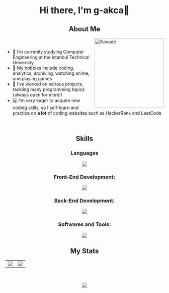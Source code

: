 <h1 align="center">Hi there, I'm g-akca👋</h1>

<h2 align="center">About Me</h2>
<div>
  <img src="https://avatars.githubusercontent.com/u/169614034?s=400&u=a3e05ac524b163bc42468b0ee7d6914b9ed5f11f&v=4" alt="Kanade" width="220" height="220" align="right"/>
  <ul>
    <br><br>
    <li>🔭 I’m currently studying Computer Engineering at the Istanbul Technical University</li>
    <li>🍵 My hobbies include coding, analytics, archiving, watching anime, and playing games</li>
    <li>📃 I’ve worked on various projects, tackling many programming topics (always open for more!)</li>
    <li>💻 I’m very eager to acquire new coding skills, so I self-learn and practice on <b>a lot</b> of coding websites such as HackerRank and LeetCode</li>
  </ul>
</div>
<br clear="all">

<h2 align="center">Skills</h2>
<h3 align="center">Languages</h3>
<p align="center">
  <img src="https://skillicons.dev/icons?i=cpp,cs,py,java,js,mysql"/>
</p>

<h3 align="center">Front-End Development:</h3>
<p align="center">
  <img src="https://skillicons.dev/icons?i=react,html,css,js,nodejs"/>
</p>

<h3 align="center">Back-End Development:</h3>
<p align="center">
  <img src="https://skillicons.dev/icons?i=cs,dotnet,py,flask,mysql"/>
</p>

<h3 align="center">Softwares and Tools:</h3>
<p align="center">
  <img src="https://skillicons.dev/icons?i=github,vscode,visualstudio""/>
</p>

<h2 align="center">My Stats</h2>
<p align="center">
  <table align="center">
    <tr>
      <td width="50%" align="center">
        <img src="https://github-readme-stats.vercel.app/api?username=g-akca&theme=tokyonight&show_icons=true&hide_border=true&count_private=true" />
      </td>
      <td align="center">
        <img src="https://github-readme-stats.vercel.app/api/top-langs/?username=g-akca&theme=tokyonight&show_icons=true&hide_border=true&layout=compact"/>
      </td>
    </tr>
  </table>
</p>
<br>
<p align="center">
  <img src="https://komarev.com/ghpvc/?username=g-akca&style=flat-square&color=blue"/>
</p>
